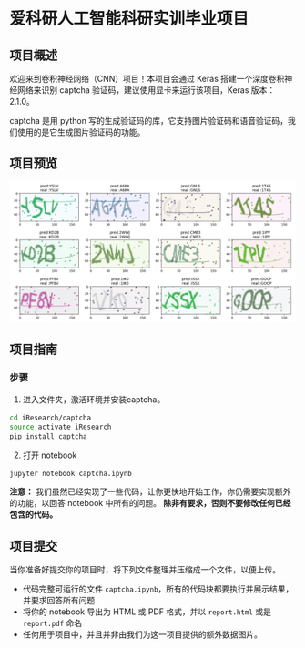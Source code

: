 [//]: # (Image References)

[image1]: ./images/preview.png "Sample Output"

# 爱科研人工智能科研实训毕业项目

## 项目概述

欢迎来到卷积神经网络（CNN）项目！本项目会通过 Keras 搭建一个深度卷积神经网络来识别 captcha 验证码，建议使用显卡来运行该项目，Keras 版本：2.1.0。

captcha 是用 python 写的生成验证码的库，它支持图片验证码和语音验证码，我们使用的是它生成图片验证码的功能。

## 项目预览

![Sample Output][image1]

## 项目指南

### 步骤

1. 进入文件夹，激活环境并安装captcha。

 ```bash
cd iResearch/captcha
source activate iResearch
pip install captcha
```

2. 打开 notebook

 ```
jupyter notebook captcha.ipynb
```

__注意：__ 我们虽然已经实现了一些代码，让你更快地开始工作，你仍需要实现额外的功能，以回答 notebook 中所有的问题。
__除非有要求，否则不要修改任何已经包含的代码。__

## 项目提交

当你准备好提交你的项目时，将下列文件整理并压缩成一个文件，以便上传。

- 代码完整可运行的文件 `captcha.ipynb`，所有的代码块都要执行并展示结果，并要求回答所有问题
- 将你的 notebook 导出为 HTML 或 PDF 格式，并以 `report.html` 或是 `report.pdf` 命名
- 任何用于项目中，并且并非由我们为这一项目提供的额外数据图片。

